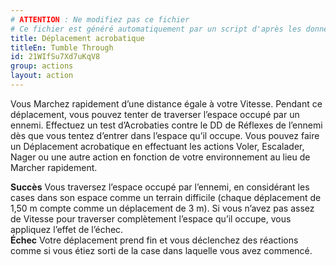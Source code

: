```yaml
---
# ATTENTION : Ne modifiez pas ce fichier
# Ce fichier est généré automatiquement par un script d'après les données du module Foundry VTT officiel et de sa traduction
title: Déplacement acrobatique
titleEn: Tumble Through
id: 21WIfSu7Xd7uKqV8
group: actions
layout: action
---
```

<p><span id="ctl00_MainContent_DetailedOutput">Vous Marchez rapidement d’une distance égale à votre Vitesse. Pendant ce déplacement, vous pouvez tenter de traverser l’espace occupé par un ennemi. Effectuez un test d’Acrobaties contre le DD de Réflexes de l’ennemi dès que vous tentez d’entrer dans l’espace qu’il occupe. Vous pouvez faire un Déplacement acrobatique en effectuant les actions Voler, Escalader, Nager ou une autre action en fonction de votre environnement au lieu de Marcher rapidement.<br></span></p><p><span id="ctl00_MainContent_DetailedOutput"><strong>Succès</strong> Vous traversez l’espace occupé par l’ennemi, en considérant les cases dans son espace comme un terrain difficile (chaque déplacement de 1,50 m compte comme un déplacement de 3 m). Si vous n’avez pas assez de Vitesse pour traverser complètement l’espace qu’il occupe, vous appliquez l’effet de l’échec.<br><strong>Échec</strong> Votre déplacement prend fin et vous déclenchez des réactions comme si vous étiez sorti de la case dans laquelle vous avez commencé.</span></p>
